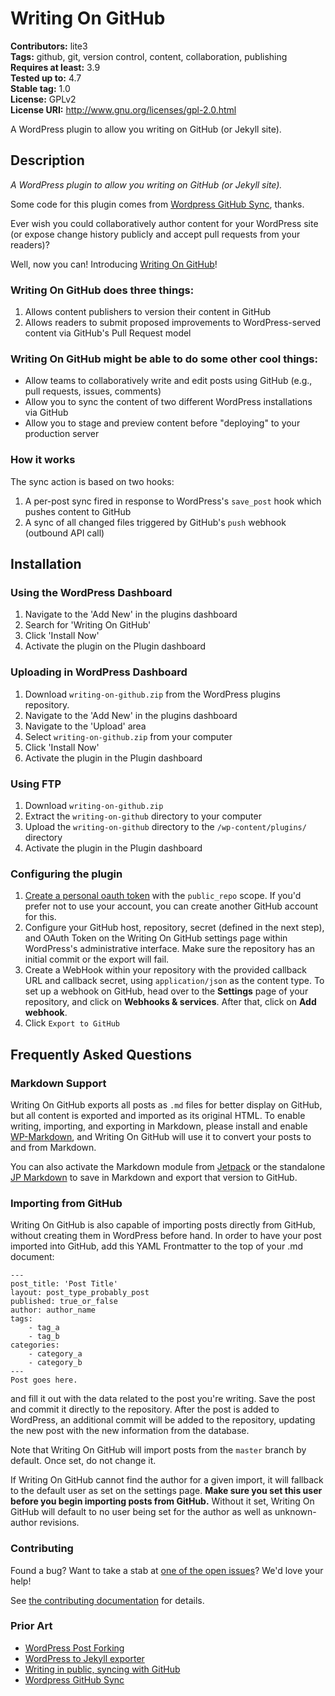 # Writing On GitHub #
**Contributors:** lite3  
**Tags:** github, git, version control, content, collaboration, publishing  
**Requires at least:** 3.9  
**Tested up to:** 4.7  
**Stable tag:** 1.0  
**License:** GPLv2  
**License URI:** http://www.gnu.org/licenses/gpl-2.0.html  

A WordPress plugin to allow you writing on GitHub (or Jekyll site).

## Description ##

*A WordPress plugin to allow you writing on GitHub (or Jekyll site).*

Some code for this plugin comes from [Wordpress GitHub Sync](https://github.com/mAAdhaTTah/wordpress-github-sync), thanks.

Ever wish you could collaboratively author content for your WordPress site (or expose change history publicly and accept pull requests from your readers)?

Well, now you can! Introducing [Writing On GitHub](https://github.com/litefeel/writing-on-wordpress)!

### Writing On GitHub does three things: ###

1.  Allows content publishers to version their content in GitHub
2.  Allows readers to submit proposed improvements to WordPress-served content via GitHub's Pull Request model

### Writing On GitHub might be able to do some other cool things: ###

* Allow teams to collaboratively write and edit posts using GitHub (e.g., pull requests, issues, comments)
* Allow you to sync the content of two different WordPress installations via GitHub
* Allow you to stage and preview content before "deploying" to your production server

### How it works ###

The sync action is based on two hooks:

1. A per-post sync fired in response to WordPress's `save_post` hook which pushes content to GitHub
2. A sync of all changed files triggered by GitHub's `push` webhook (outbound API call)

## Installation ##

### Using the WordPress Dashboard ###

1. Navigate to the 'Add New' in the plugins dashboard
2. Search for 'Writing On GitHub'
3. Click 'Install Now'
4. Activate the plugin on the Plugin dashboard

### Uploading in WordPress Dashboard ###

1. Download `writing-on-github.zip` from the WordPress plugins repository.
2. Navigate to the 'Add New' in the plugins dashboard
3. Navigate to the 'Upload' area
4. Select `writing-on-github.zip` from your computer
5. Click 'Install Now'
6. Activate the plugin in the Plugin dashboard

### Using FTP ###

1. Download `writing-on-github.zip`
2. Extract the `writing-on-github` directory to your computer
3. Upload the `writing-on-github` directory to the `/wp-content/plugins/` directory
4. Activate the plugin in the Plugin dashboard


### Configuring the plugin ###

1. [Create a personal oauth token](https://github.com/settings/tokens/new) with the `public_repo` scope. If you'd prefer not to use your account, you can create another GitHub account for this.
2. Configure your GitHub host, repository, secret (defined in the next step),  and OAuth Token on the Writing On GitHub settings page within WordPress's administrative interface. Make sure the repository has an initial commit or the export will fail.
3. Create a WebHook within your repository with the provided callback URL and callback secret, using `application/json` as the content type. To set up a webhook on GitHub, head over to the **Settings** page of your repository, and click on **Webhooks & services**. After that, click on **Add webhook**.
4. Click `Export to GitHub`

## Frequently Asked Questions ##

### Markdown Support ###

Writing On GitHub exports all posts as `.md` files for better display on GitHub, but all content is exported and imported as its original HTML. To enable writing, importing, and exporting in Markdown, please install and enable [WP-Markdown](https://wordpress.org/plugins/wp-markdown/), and Writing On GitHub will use it to convert your posts to and from Markdown.

You can also activate the Markdown module from [Jetpack](https://wordpress.org/plugins/jetpack/) or the standalone [JP Markdown](https://wordpress.org/plugins/jetpack-markdown/) to save in Markdown and export that version to GitHub.

### Importing from GitHub ###

Writing On GitHub is also capable of importing posts directly from GitHub, without creating them in WordPress before hand. In order to have your post imported into GitHub, add this YAML Frontmatter to the top of your .md document:

    ---
    post_title: 'Post Title'
    layout: post_type_probably_post
    published: true_or_false
    author: author_name
    tags:
        - tag_a
        - tag_b
    categories:
        - category_a
        - category_b
    ---
    Post goes here.

and fill it out with the data related to the post you're writing. Save the post and commit it directly to the repository. After the post is added to WordPress, an additional commit will be added to the repository, updating the new post with the new information from the database.

Note that Writing On GitHub will import posts from the `master` branch by default. Once set, do not change it.

If Writing On GitHub cannot find the author for a given import, it will fallback to the default user as set on the settings page. **Make sure you set this user before you begin importing posts from GitHub.** Without it set, Writing On GitHub will default to no user being set for the author as well as unknown-author revisions.


### Contributing ###

Found a bug? Want to take a stab at [one of the open issues](https://github.com/litefeel/writing-on-github/issues)? We'd love your help!

See [the contributing documentation](CONTRIBUTING.md) for details.

### Prior Art ###

* [WordPress Post Forking](https://github.com/post-forking/post-forking)
* [WordPress to Jekyll exporter](https://github.com/benbalter/wordpress-to-jekyll-exporter)
* [Writing in public, syncing with GitHub](https://konklone.com/post/writing-in-public-syncing-with-github)
* [Wordpress GitHub Sync](https://github.com/mAAdhaTTah/wordpress-github-sync)
